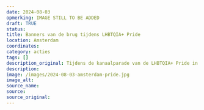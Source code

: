 ```yaml
---
date: 2024-08-03
opmerking: IMAGE STILL TO BE ADDED
draft: TRUE
status: 
title: Banners van de brug tijdens LHBTQIA+ Pride
location: Amsterdam
coordinates: 
category: acties
tags: []
description_original: Tijdens de kanaalparade van de LHBTQIA+ Pride in Amsterdam worden op verschillende plaatsen spandoeken uitgegooid met boodschappen tegen de zionistische sponsor van het evenement, Booking.
description: 
image: /images/2024-08-03-amsterdam-pride.jpg
image_alt: 
source_name: 
source: 
source_original: 
---
```

